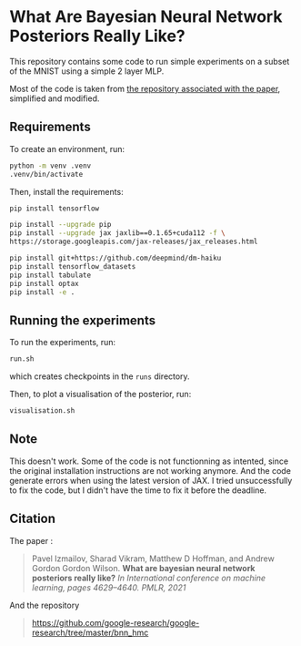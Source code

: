 # What Are Bayesian Neural Network Posteriors Really Like?

This repository contains some code to run simple experiments on a subset of the MNIST using a simple 2 layer MLP.

Most of the code is taken from [the repository associated with the paper](https://github.com/google-research/google-research/tree/master/bnn_hmc), simplified and modified.

## Requirements

To create an environment, run:

```bash
python -m venv .venv
.venv/bin/activate
```

Then, install the requirements:

```bash
pip install tensorflow

pip install --upgrade pip
pip install --upgrade jax jaxlib==0.1.65+cuda112 -f \
https://storage.googleapis.com/jax-releases/jax_releases.html

pip install git+https://github.com/deepmind/dm-haiku
pip install tensorflow_datasets
pip install tabulate
pip install optax
pip install -e .
```

## Running the experiments

To run the experiments, run:

```bash
run.sh
```

which creates checkpoints in the `runs` directory.

Then, to plot a visualisation of the posterior, run:

```bash
visualisation.sh
```

## Note

This doesn't work. Some of the code is not functionning as intented, since the original installation instructions are not working anymore.
And the code generate errors when using the latest version of JAX. I tried unsuccessfully to fix the code, but I didn't have the time to fix it before the deadline.


## Citation

The paper :
> Pavel Izmailov, Sharad Vikram, Matthew D Hoffman, and Andrew Gordon Gordon Wilson. **What are bayesian neural network posteriors really like?** *In International conference on machine learning, pages 4629–4640. PMLR, 2021*

And the repository 
> https://github.com/google-research/google-research/tree/master/bnn_hmc
